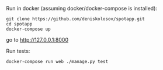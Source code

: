 Run in docker (assuming docker/docker-compose is installed):
```
git clone https://github.com/deniskolosov/spotapp.git
cd spotapp
docker-compose up
```
go to http://127.0.0.1:8000 

Run tests:
```
docker-compose run web ./manage.py test
```
